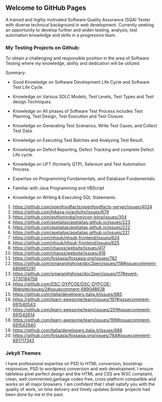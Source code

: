 ## Welcome to GitHub Pages

A trained and highly motivated Software Quality Assurance (SQA) Tester with diverse technical background in web development. Currently seeking an opportunity to develop further and widen testing, analysis, test automation knowledge and skills in a progressive team.
### My Testing Projects on Github:
To obtain a challenging and responsible position in the area of Software Testing where my knowledge, ability and dedication will be utilized.

Summary:

* Good Knowledge on Software Development Life Cycle and Software Test Life Cycle.

* Knowledge on Various SDLC Models, Test Levels, Test Types and Test design Techniques.

* Knowledge on All phases of Software Test Process includes Test Planning, Test Design, Test Execution and Test Closure.

* Knowledge on Generating Test Scenarios, Write Test Cases, and Collect Test Data.

* Knowledge on Executing Test Batches and Analyzing Test Result.

* Knowledge on Defect Reporting, Defect Tracking and complete Defect Life cycle.

* Knowledge on UFT (formerly QTP), Selenium and Test Automation Process.

* Expertise on Programming Fundamentals, and Database Fundamentals.

* Familiar with Java Programming and VBScript

* Knowledge on Writing & Executing SQL Statements.

1. https://github.com/openfoodfacts/openfoodfacts-server/issues/4024
1. https://github.com/hikaya-io/activity/issues/679
1. https://github.com/pythonindia/inpycon-blog/issues/304
1. https://github.com/asetalias/asetalias.github.io/issues/223
1. https://github.com/asetalias/asetalias.github.io/issues/222
1. https://github.com/asetalias/asetalias.github.io/issues/221
1. https://github.com/nhsuk/nhsuk-frontend/issues/624
1. https://github.com/nhsuk/nhsuk-frontend/issues/625
1. https://github.com/chaoss/website/issues/417
1. https://github.com/chaoss/website/issues/418
1. https://github.com/fossasia/fossasia.org/issues/782
1. https://github.com/smaranjitghose/doc2pen/issues/118#issuecomment-686965291
1. https://github.com/smaranjitghose/doc2pen/issues/117#event-3735184758
1. https://github.com/DSC-DYPCOE/DSC-DYPCOE-Website/issues/2#issuecomment-689048638
1. https://github.com/italia/developers.italia.it/issues/685
1. https://github.com/learn-awesome/learn/issues/197#issuecomment-691540543
1. https://github.com/learn-awesome/learn/issues/201#issuecomment-691542614
1. https://github.com/learn-awesome/learn/issues/199#issuecomment-691542940
1. https://github.com/italia/developers.italia.it/issues/688
1. https://github.com/fossasia/fossasia.org/issues/784#issuecomment-691717343





### Jekyll Themes

I have professional expertise on PSD to HTML conversion, bootstrap responsive, PSD to wordpress conversion and web development. I ensure tableless pixel perfect design and the HTML and CSS are W3C complaint, clean, well commented,garbage codes free, cross platform compatible and works on all major browsers. I am confident that I shall satisfy you with the quality of work, on time delivery and timely updates.Similar projects had been done by me in the past.
